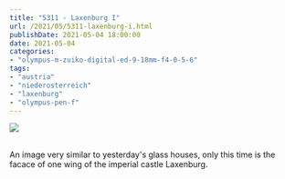 ```yaml
---
title: "5311 - Laxenburg I"
url: /2021/05/5311-laxenburg-i.html
publishDate: 2021-05-04 18:00:00
date: 2021-05-04
categories:
- "olympus-m-zuiko-digital-ed-9-18mm-f4-0-5-6"
tags:
- "austria"
- "niederosterreich"
- "laxenburg"
- "olympus-pen-f"
---
```

<div class="container">
<div class="center"><a target="_blank" href="https://d25zfm9zpd7gm5.cloudfront.net/1200x1200/2019/20190422_103219_lr.jpg"><img class="webfeedsFeaturedVisual" src="https://d25zfm9zpd7gm5.cloudfront.net/0600x0600/2019/20190422_103219_lr.jpg" /></a></div>
</div>
<br />

An image very similar to yesterday's glass houses, only this
time is the facace of one wing of the imperial castle
Laxenburg.
